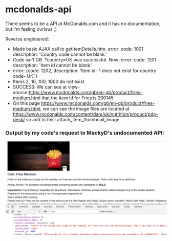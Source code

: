 # mcdonalds-api
There seems to be a API at McDonalds.com and it has no documentation, but I'm feeling curious ;) 

Reverse engineered:  
- Made basic AJAX call to getItemDetails.htm. error: code: 1001 description: 'Country code cannot be blank.'  
- Code isn't GB. ?country=UK was successful. Now: error: code: 1201 description: 'Item id cannot be blank.'
- error: {code: 1202, description: 'Item id- 1 does not exist for country code- UK.'}
- Items 2, 10, 100, 1000 do not exist
- SUCCESS: We can see at view-source:https://www.mcdonalds.com/gb/en-gb/product/fries-medium.html that the item id for Fries is 200145
- On this page https://www.mcdonalds.com/gb/en-gb/product/fries-medium.html, we can see the image files are located at https://www.mcdonalds.com/content/dam/uk/nutrition/product/pdp-desk/ so add to this: attach_item_thumbnail_image

### Output by my code's request to MackyD's undocumented API:  
![preview](./assets/img/mcd_data.png)
